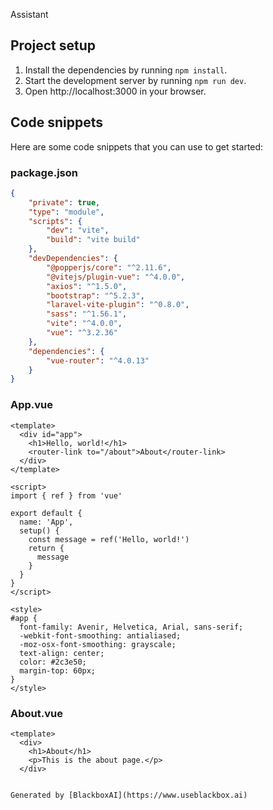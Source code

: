  Assistant
## Project setup
1.  Install the dependencies by running `npm install`.
2.  Start the development server by running `npm run dev`.
3.  Open http://localhost:3000 in your browser.

## Code snippets
Here are some code snippets that you can use to get started:

### package.json
```json
{
    "private": true,
    "type": "module",
    "scripts": {
        "dev": "vite",
        "build": "vite build"
    },
    "devDependencies": {
        "@popperjs/core": "^2.11.6",
        "@vitejs/plugin-vue": "^4.0.0",
        "axios": "^1.5.0",
        "bootstrap": "^5.2.3",
        "laravel-vite-plugin": "^0.8.0",
        "sass": "^1.56.1",
        "vite": "^4.0.0",
        "vue": "^3.2.36"
    },
    "dependencies": {
        "vue-router": "^4.0.13"
    }
}
```

### App.vue
```vue
<template>
  <div id="app">
    <h1>Hello, world!</h1>
    <router-link to="/about">About</router-link>
  </div>
</template>

<script>
import { ref } from 'vue'

export default {
  name: 'App',
  setup() {
    const message = ref('Hello, world!')
    return {
      message
    }
  }
}
</script>

<style>
#app {
  font-family: Avenir, Helvetica, Arial, sans-serif;
  -webkit-font-smoothing: antialiased;
  -moz-osx-font-smoothing: grayscale;
  text-align: center;
  color: #2c3e50;
  margin-top: 60px;
}
</style>
```

### About.vue
```vue
<template>
  <div>
    <h1>About</h1>
    <p>This is the about page.</p>
  </div>


Generated by [BlackboxAI](https://www.useblackbox.ai)